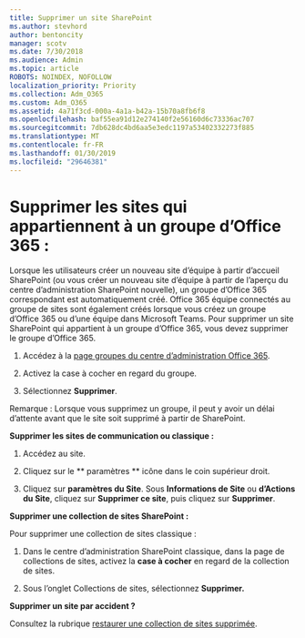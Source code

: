 ```yaml
---
title: Supprimer un site SharePoint
ms.author: stevhord
author: bentoncity
manager: scotv
ms.date: 7/30/2018
ms.audience: Admin
ms.topic: article
ROBOTS: NOINDEX, NOFOLLOW
localization_priority: Priority
ms.collection: Adm_O365
ms.custom: Adm_O365
ms.assetid: 4a71f3cd-000a-4a1a-b42a-15b70a8fb6f8
ms.openlocfilehash: baf55ea91d12e274140f2e56160d6c73336ac707
ms.sourcegitcommit: 7db628dc4bd6aa5e3edc1197a53402332273f885
ms.translationtype: MT
ms.contentlocale: fr-FR
ms.lasthandoff: 01/30/2019
ms.locfileid: "29646381"
---
```

# <a name="delete-sites-that-belong-to-an-office-365-group"></a>Supprimer les sites qui appartiennent à un groupe d’Office 365 :

Lorsque les utilisateurs créer un nouveau site d’équipe à partir d’accueil SharePoint (ou vous créer un nouveau site d’équipe à partir de l’aperçu du centre d’administration SharePoint nouvelle), un groupe d’Office 365 correspondant est automatiquement créé. Office 365 équipe connectés au groupe de sites sont également créés lorsque vous créez un groupe d’Office 365 ou d’une équipe dans Microsoft Teams. Pour supprimer un site SharePoint qui appartient à un groupe d’Office 365, vous devez supprimer le groupe d’Office 365. 
  
1. Accédez à la [page groupes du centre d’administration Office 365](https://portal.office.com/adminportal/home#/groups).
    
2. Activez la case à cocher en regard du groupe.
    
3. Sélectionnez **Supprimer**.
    
Remarque : Lorsque vous supprimez un groupe, il peut y avoir un délai d’attente avant que le site soit supprimé à partir de SharePoint.
  
**Supprimer les sites de communication ou classique :**

1. Accédez au site.
  
2. Cliquez sur le ** paramètres ** icône dans le coin supérieur droit. 
  
3. Cliquez sur **paramètres du Site**. Sous **Informations de Site** ou **d’Actions du Site**, cliquez sur **Supprimer ce site**, puis cliquez sur **Supprimer**.
  
**Supprimer une collection de sites SharePoint :**

Pour supprimer une collection de sites classique :
  
1. Dans le centre d’administration SharePoint classique, dans la page de collections de sites, activez la **case à cocher** en regard de la collection de sites. 
    
2. Sous l’onglet Collections de sites, sélectionnez **Supprimer.**
    
**Supprimer un site par accident ?**

Consultez la rubrique [restaurer une collection de sites supprimée](https://go.microsoft.com/fwlink/?linkid=867660).
  

